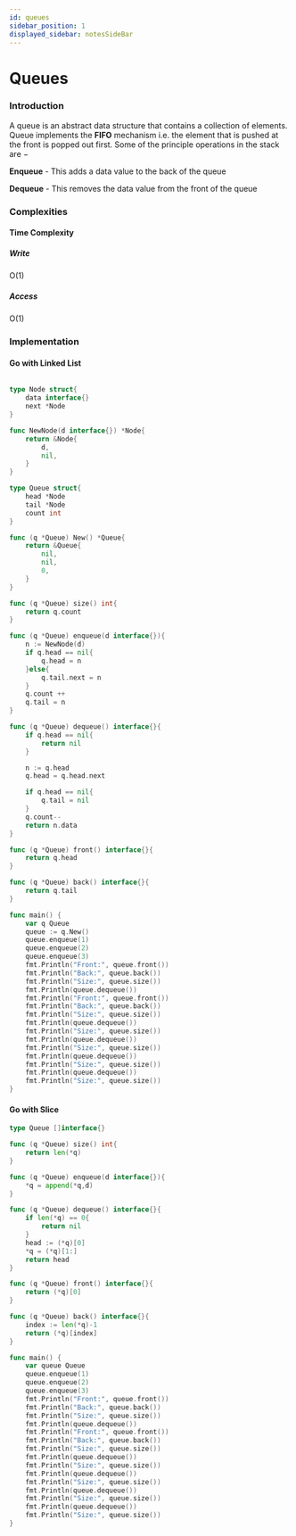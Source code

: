 ```yaml
---
id: queues
sidebar_position: 1
displayed_sidebar: notesSideBar
---
```


# Queues

### Introduction

A queue is an abstract data structure that contains a collection of elements. Queue implements the **FIFO** mechanism 
i.e. the element that is pushed at the front is popped out first. Some of the principle operations in the stack are −

**Enqueue** - This adds a data value to the back of the queue

**Dequeue** - This removes the data value from the front of the queue

### Complexities

#### Time Complexity

##### Write

O(1)

##### Access

O(1)

### Implementation

#### Go with Linked List
```go

type Node struct{
	data interface{}
	next *Node
}

func NewNode(d interface{}) *Node{
	return &Node{
		d,
		nil,
	}
}

type Queue struct{
	head *Node
	tail *Node
	count int
}

func (q *Queue) New() *Queue{
	return &Queue{
		nil,
		nil,
		0,
	}
}

func (q *Queue) size() int{
	return q.count
}

func (q *Queue) enqueue(d interface{}){
	n := NewNode(d)
	if q.head == nil{
		q.head = n
	}else{
		q.tail.next = n
	}
	q.count ++
	q.tail = n
}

func (q *Queue) dequeue() interface{}{
	if q.head == nil{
		return nil
	}

	n := q.head
	q.head = q.head.next

	if q.head == nil{
		q.tail = nil
	}
	q.count--
	return n.data
}

func (q *Queue) front() interface{}{
	return q.head
}

func (q *Queue) back() interface{}{
	return q.tail
}

func main() {
	var q Queue
	queue := q.New()
	queue.enqueue(1)
	queue.enqueue(2)
	queue.enqueue(3)
	fmt.Println("Front:", queue.front())
	fmt.Println("Back:", queue.back())
	fmt.Println("Size:", queue.size())
	fmt.Println(queue.dequeue())
	fmt.Println("Front:", queue.front())
	fmt.Println("Back:", queue.back())
	fmt.Println("Size:", queue.size())
	fmt.Println(queue.dequeue())
	fmt.Println("Size:", queue.size())
	fmt.Println(queue.dequeue())
	fmt.Println("Size:", queue.size())
	fmt.Println(queue.dequeue())
	fmt.Println("Size:", queue.size())
	fmt.Println(queue.dequeue())
	fmt.Println("Size:", queue.size())
}
```

#### Go with Slice
```go
type Queue []interface{}

func (q *Queue) size() int{
	return len(*q)
}

func (q *Queue) enqueue(d interface{}){
	*q = append(*q,d)
}

func (q *Queue) dequeue() interface{}{
	if len(*q) == 0{
		return nil
	}
	head := (*q)[0]
	*q = (*q)[1:]
	return head
}

func (q *Queue) front() interface{}{
	return (*q)[0]
}

func (q *Queue) back() interface{}{
	index := len(*q)-1
	return (*q)[index]
}

func main() {
	var queue Queue
	queue.enqueue(1)
	queue.enqueue(2)
	queue.enqueue(3)
	fmt.Println("Front:", queue.front())
	fmt.Println("Back:", queue.back())
	fmt.Println("Size:", queue.size())
	fmt.Println(queue.dequeue())
	fmt.Println("Front:", queue.front())
	fmt.Println("Back:", queue.back())
	fmt.Println("Size:", queue.size())
	fmt.Println(queue.dequeue())
	fmt.Println("Size:", queue.size())
	fmt.Println(queue.dequeue())
	fmt.Println("Size:", queue.size())
	fmt.Println(queue.dequeue())
	fmt.Println("Size:", queue.size())
	fmt.Println(queue.dequeue())
	fmt.Println("Size:", queue.size())
}
```
